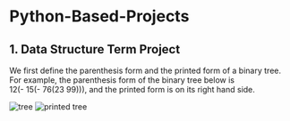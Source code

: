 # Python-Based-Projects

## 1. Data Structure Term Project

We first define the parenthesis form and the printed form of a binary tree. 
For example, the parenthesis form of the binary tree below is <br /> 12(- 15(- 76(23 99))), and the printed form is on its right hand side.

![tree](https://user-images.githubusercontent.com/55181957/98544223-a6160380-22ce-11eb-971a-e24c0f5e7a34.png)  ![printed tree](https://user-images.githubusercontent.com/55181957/98546181-83d1b500-22d1-11eb-8d10-fd34e24966c5.png)


